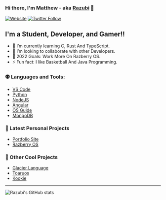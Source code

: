 ### Hi there, I'm Matthew - aka [Razubi][website] 👋 

[![Website](https://img.shields.io/website?down_color=red&down_message=Down&logo=R&style=for-the-badge&up_message=Active&url=https%3A%2F%2Frazubi.github.io%2FRazubiPortfolio%2F)](https://razubi.github.io/RazubiPortfolio/)
[![Twitter Follow](https://img.shields.io/github/followers/Razubi?logo=Github&style=for-the-badge)](https://twitter.com/intent/follow?original_referer=https%3A%2F%2Fgithub.com%2FcodeSTACKr&screen_name=codeSTACKr)
## I'm a Student, Developer, and Gamer!!

- 🌱 I’m currently learning C, Rust And TypeScript.
- 👯 I’m looking to collaborate with other Developers.
- 🥅 2022 Goals: Work More On Razberry OS.
- ⚡ Fun fact: I like Basketball And Java Programming.


### 👽 Languages and Tools:
- [VS Code][Vs Code]
- [Python][python]
- [NodeJS][node]
- [Angular][ang]
- [OS Guide][os]
- [MongoDB][mongo]



### 📕 Latest Personal Projects 

<!-- BLOG-POST-LIST:START -->
- [Portfolio Site](https://github.com/Razubi/RazubiPortfolio)
- [Razberry OS](https://github.com/Razubi/RazberryOS)

<!-- BLOG-POST-LIST:END -->

<!-- REC-POST-LIST:START -->
### 🤖 Other Cool Projects 
- [Glacier Language](https://github.com/Razubi/RustGlacier)
- [Toaruos](https://github.com/klange/toaruos)
- [Kookie](https://github.com/kookielang/Kookie)


<!-- REC-POST-LIST:END -->




---



</details>

[website]: https://razubi.github.io/RazubiPortfolio/
[course]: http://vsCodeHero.com
[twitter]: https://twitter.com/codeSTACKr
[youtube]: https://youtube.com/codeSTACKr
[instagram]: https://instagram.com/codeSTACKr
[linkedin]: https://linkedin.com/in/codeSTACKr
[webdevplaylist]: https://www.youtube.com/playlist?list=PLkwxH9e_vrAJ0WbEsFA9W3I1W-g_BTsbt
[jsplaylist]: https://www.youtube.com/playlist?list=PLkwxH9e_vrALRJKu7wfXby3MKeflhTu6B
[cssplaylist]: https://www.youtube.com/playlist?list=PLkwxH9e_vrALSdvZuEh6gqQdmDoDIoqz4
[reactplaylist]: https://www.youtube.com/playlist?list=PLkwxH9e_vrAK4TdffpxKY3QGyHCpxFcQ0
[Vs Code]: https://code.visualstudio.com/
[python]: https://www.python.org/
[node]: https://nodejs.org/en/
[ang]: https://angularjs.org/
[os]: https://www.cs.bham.ac.uk/~exr/lectures/opsys/10_11/lectures/os-dev.pdf
[mongo]: https://www.mongodb.com/

![Razubi's GitHub stats](https://github-readme-stats.vercel.app/api?username=anuraghazra&show_icons=true)
